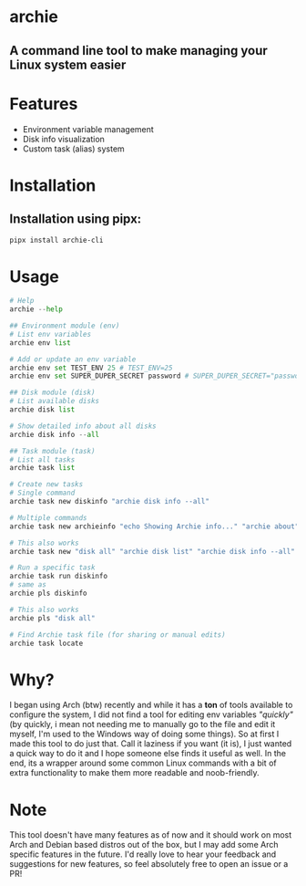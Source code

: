 # archie
## A command line tool to make managing your Linux system easier

# Features
- Environment variable management
- Disk info visualization
- Custom task (alias) system

# Installation
## Installation using pipx:
```bash
pipx install archie-cli
```

# Usage
```python
# Help
archie --help

## Environment module (env)
# List env variables
archie env list

# Add or update an env variable
archie env set TEST_ENV 25 # TEST_ENV=25
archie env set SUPER_DUPER_SECRET password # SUPER_DUPER_SECRET="password"

## Disk module (disk)
# List available disks
archie disk list

# Show detailed info about all disks
archie disk info --all

## Task module (task)
# List all tasks
archie task list

# Create new tasks
# Single command
archie task new diskinfo "archie disk info --all"

# Multiple commands
archie task new archieinfo "echo Showing Archie info..." "archie about"

# This also works
archie task new "disk all" "archie disk list" "archie disk info --all"

# Run a specific task
archie task run diskinfo 
# same as
archie pls diskinfo

# This also works
archie pls "disk all"

# Find Archie task file (for sharing or manual edits)
archie task locate

```

# Why?
I began using Arch (btw) recently and while it has a **ton** of tools available to configure the system, I did not find a tool for editing env variables *"quickly"* (by quickly, i mean not needing me to manually go to the file and edit it myself, I'm used to the Windows way of doing some things). So at first I made this tool to do just that. Call it laziness if you want (it is), I just wanted a quick way to do it and I hope someone else finds it useful as well. In the end, its a wrapper around some common Linux commands with a bit of extra functionality to make them more readable and noob-friendly.

# Note
This tool doesn't have many features as of now and it should work on most Arch and Debian based distros out of the box, but I may add some Arch specific features in the future.
I'd really love to hear your feedback and suggestions for new features, so feel absolutely free to open an issue or a PR!

